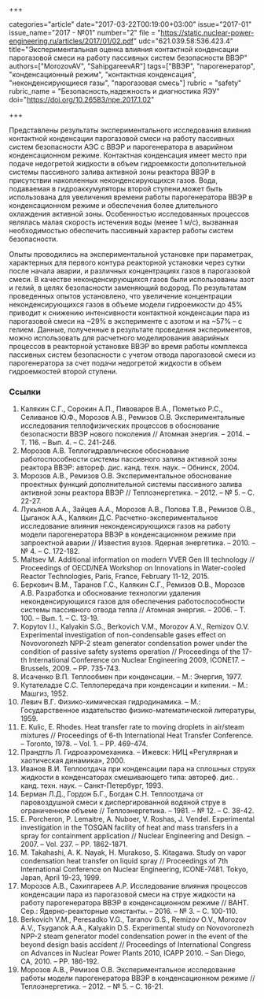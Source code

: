 +++

categories="article"
date="2017-03-22T00:19:00+03:00"
issue="2017-01"
issue_name="2017 - №01"
number="2"
file = "https://static.nuclear-power-engineering.ru/articles/2017/01/02.pdf"
udc="621.039.58:536.423.4"
title="Экспериментальная оценка влияния контактной конденсации парогазовой смеси на работу пассивных систем безопасности ВВЭР"
authors=["MorozovAV", "SahipgareevAR"]
tags=["ВВЭР", "парогенератор", "конденсационный режим", "контактная конденсация", "неконденсирующиеся газы", "парогазовая смесь"]
rubric = "safety"
rubric_name = "Безопасность,надежность и диагностика ЯЭУ"
doi="https://doi.org/10.26583/npe.2017.1.02"

+++

Представлены результаты экспериментального исследования влияния контактной конденсации парогазовой смеси на работу пассивных систем безопасности АЭС с ВВЭР и парогенератора в аварийном конденсационном режиме. Контактная конденсация имеет место при подаче недогретой жидкости в объем гидроемкости дополнительной системы пассивного залива активной зоны реактора ВВЭР в присутствии накопленных неконденсирующихся газов. Вода, подаваемая в гидроаккумуляторы второй ступени,может быть использована для увеличения времени работы парогенератора ВВЭР в конденсационном режиме и обеспечения более длительного охлаждения активной зоны. Особенностью исследованных процессов являлась малая скорость истечения воды (менее 1 м/с), вызванная необходимостью обеспечить пассивный характер работы систем безопасности.

Опыты проводились на экспериментальной установке при параметрах, характерных для первого контура реакторной установки через сутки после начала аварии, и различных концентрациях газов в парогазовой смеси. В качестве неконденсирующихся газов были использованы азот и гелий, в целях безопасности заменяющий водород. По результатам проведенных опытов установлено, что увеличение концентрации неконденсирующихся газов в объеме модели гидроемкости до 45% приводит к снижению интенсивности контактной конденсации пара из парогазовой смеси на ~29% в эксперименте с азотом и на ~57% – с гелием. Данные, полученные в результате проведения экспериментов, можно использовать для расчетного моделирования аварийных процессов в реакторной установке ВВЭР во время работы комплекса пассивных систем безопасности с учетом отвода парогазовой смеси из парогенератора за счет подачи недогретой жидкости в объем гидроемкостей второй ступени.

### Ссылки

1. Калякин С.Г., Сорокин А.П., Пивоваров В.А., Пометько Р.С., Селиванов Ю.Ф., Морозов А.В., Ремизов О.В. Экспериментальные исследования теплофизических процессов в обоснование безопасности ВВЭР нового поколения // Атомная энергия. – 2014. – Т. 116. – Вып. 4. – С. 241-246.
2. Морозов А.В. Теплогидравлическое обоснование работоспособности системы пассивного залива активной зоны реактора ВВЭР: автореф. дис. канд. техн. наук. – Обнинск, 2004.
3. Морозов А.В., Ремизов О.В. Экспериментальное обоснование проектных функций дополнительной системы пассивного залива активной зоны реактора ВВЭР // Теплоэнергетика. – 2012. – № 5. – С. 22-27.
4. Лукьянов А.А., Зайцев А.А., Морозов А.В., Попова Т.В., Ремизов О.В., Цыганок А.А., Калякин Д.С. Расчетно-экспериментальное исследование влияния неконденсирующихся газов на работу модели парогенератора ВВЭР в конденсационном режиме при запроектной аварии // Известия вузов. Ядерная энергетика. – 2010. – № 4. – С. 172-182.
5. Maltsev M. Additional information on modern VVER Gen III technology // Proceedings of OECD/NEA Workshop on Innovations in Water-cooled Reactor Technologies, Paris, France, February 11-12, 2015.
6. Беркович В.М., Таранов Г.С., Калякин С.Г., Ремизов О.В., Морозов А.В. Разработка и обоснование технологии удаления неконденсирующихся газов для обеспечения работоспособности системы пассивного отвода тепла // Атомная энергия. – 2006. – Т. 100. – Вып. 1. – С. 13-19.
7. Kopytov I.I., Kalyakin S.G., Berkovich V.M., Morozov A.V., Remizov O.V. Experimental investigation of non-condensable gases effect on Novovoronezh NPP-2 steam generator condensation power under the condition of passive safety systems operation // Proceedings of the 17-th International Conference on Nuclear Engineering 2009, ICONE17. – Brussels, 2009. – PP. 735-743.
8. Исаченко В.П. Теплообмен при конденсации. – М.: Энергия, 1977.
9. Кутателадзе С.С. Теплопередача при конденсации и кипении. – М.: Машгиз, 1952.
10. Левич В.Г. Физико-химическая гидродинамика. – М.: Государственное издательство физико-математической литературы, 1959.
11. E. Kulic, E. Rhodes. Heat transfer rate to moving droplets in air/steam mixtures // Proceedings of 6-th International Heat Transfer Conference. – Toronto, 1978. – Vol. 1. – PP. 469-474.
12. Прандтль Л. Гидроаэромеханика. – Ижевск: НИЦ «Регулярная и хаотическая динамика», 2000.
13. Иванов В.И. Теплоотдача при конденсации пара на сплошных струях жидкости в конденсаторах смешивающего типа: автореф. дис. . канд. техн. наук. – Санкт-Петербург, 1993.
14. Берман Л.Д., Гордон Б.Г., Богдан С.Н. Теплоотдача от паровоздушной смеси к диспергированной водяной струе в ограниченном объеме // Теплоэнергетика. – 1981. – № 12. – С. 38-42.
15. E. Porcheron, P. Lemaitre, A. Nuboer, V. Roshas, J. Vendel. Experimental investigation in the TOSQAN facility of heat and mass transfers in a spray for containment application // Nuclear Engineering and Design. – 2007. – Vol. 237. – PP. 1862-1871.
16. M. Takahashi, A. K. Nayak, H. Murakoso, S. Kitagawa. Study on vapor condensation heat transfer on liquid spray // Proceedings of 7th International Conference on Nuclear Engineering, ICONE-7481. Tokyo, Japan, April 19-23, 1999.
17. Морозов А.В., Сахипгареев А.Р. Исследование влияния процессов конденсации пара из парогазовой смеси на струе жидкости на работу парогенератора ВВЭР в конденсационном режиме // ВАНТ. Сер.: Ядерно-реакторные константы. – 2016. – № 3. – С. 100-110.
18. Berkovich V.M., Peresadko V.G., Taranov G.S., Remizov O.V., Morozov A.V., Tsyganok A.A., Kalyakin D.S. Experimental study on Novovoronezh NPP-2 steam generator model condensation power in the event of the beyond design basis accident // Proceedings of International Congress on Advances in Nuclear Power Plants 2010, ICAPP 2010. – San Diego, CA, 2010. – PP. 186-192.
19. Морозов А.В., Ремизов О.В. Экспериментальное исследование работы модели парогенератора ВВЭР в конденсационном режиме // Теплоэнергетика. – 2012. – № 5. – С. 16-21.